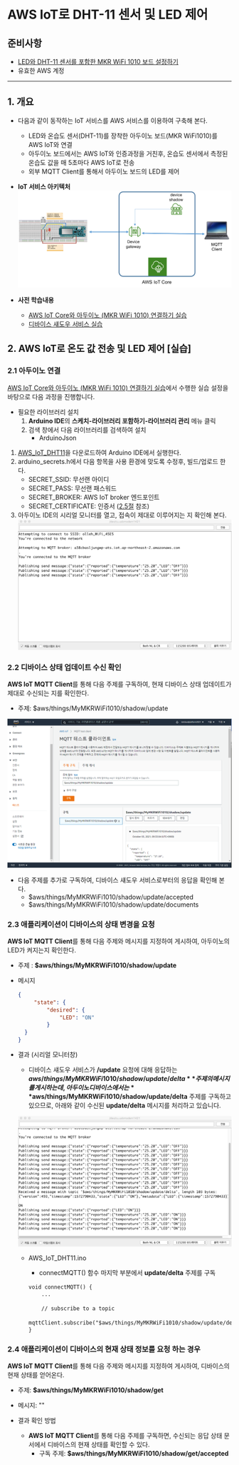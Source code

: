 # AWS IoT로 DHT-11 센서 및 LED 제어

##  준비사항
- [LED와 DHT-11 센서를 포함한 MKR WiFi 1010 보드 설정하기](arduino-setting.md)
- 유효한 AWS 계정

---
<a name="1"></a>
## 1. 개요
- 다음과 같이 동작하는 IoT 서비스를 AWS 서비스를 이용하여 구축해 본다.

	- LED와 온습도 센서(DHT-11)를 장착한 아두이노 보드(MKR WiFi1010)를 AWS IoT와 연결
	- 아두이노 보드에서는 AWS IoT와 인증과정을 거친후, 온습도 센서에서 측정된 온습도 값을 매 5초마다 AWS IoT로 전송
	- 외부 MQTT Client를 통해서 아두이노 보드의 LED를 제어

<!--
- AWS IoT는 수집된 온도가 25도를 넘어갈 경우, SNS를 통해 경고 이메일을 전송하고 아두이노 보드의 LED를 ON 시키고, 25도 미만으로 떨어지면, 아두이노 보드의 LED를 다시 OFF 상태로 만듦
-->
- **IoT 서비스 아키텍처**
	![](figures/architecture1.png)

- **사전 학습내용**
	- [AWS IoT Core와 아두이노 (MKR WiFi 1010) 연결하기 실습](aws-arduino-connect.md)
	- [디바이스 섀도우 서비스 실습](device-shadows.md)

## 2. AWS IoT로 온도 값 전송 및 LED 제어 [실습]
### 2.1 아두이노 연결
[AWS IoT Core와 아두이노 (MKR WiFi 1010) 연결하기 실습](aws-arduino-connect.md)에서 수행한 실습 설정을 바탕으로 다음 과정을 진행합니다.

- 필요한 라이브러리 설치
	1. **Arduino IDE**의 **스케치-라이브러리 포함하기-라이브러리 관리** 메뉴 클릭
	2. 검색 창에서 다음 라이브러리를 검색하여 설치
		- ArduinoJson

1. [AWS\_IoT\_DHT11](https://github.com/kwanulee/AWS_IoT_DHT11/archive/refs/heads/main.zip)을 다운로드하여 Arduino IDE에서 실행한다.
2. arduino_secrets.h에서 다음 항목을 사용 환경에 맞도록 수정후, 빌드/업로드 한다.
	- SECRET\_SSID: 무선랜 아이디
	- SECRET\_PASS: 무선랜 패스워드
	- SECRET\_BROKER: AWS IoT broker 엔드포인트
	- SECRET\_CERTIFICATE: 인증서 ([2.5절](#2.5) 참조)
3.  아두이노 IDE의 시리얼 모니터를 열고, 접속이 제대로 이루어지는 지 확인해 본다.
	![](figures/run1.png)

### 2.2	디바이스 상태 업데이트 수신 확인
**AWS IoT MQTT Client**를 통해 다음 주제를 구독하여, 현재 디바이스 상태 업데이트가 제대로 수신되는 지를 확인한다.

- 주제: $aws/things/MyMKRWiFi1010/shadow/update

![](figures/run4.png)

- 다음 주제를 추가로 구독하여, 디바이스 섀도우 서비스로부터의 응답을 확인해 본다.
	- $aws/things/MyMKRWiFi1010/shadow/update/accepted
	- $aws/things/MyMKRWiFi1010/shadow/update/documents  

### 2.3 애플리케이션이 디바이스의 **상태 변경을 요청**
**AWS IoT MQTT Client**를 통해 다음 주제와 메시지를 지정하여 게시하여, 아두이노의 LED가 켜지는지 확인한다.
- 주제 : **$aws/things/MyMKRWiFi1010/shadow/update**
- 메시지

	```json
	{
		 "state": {
		     "desired": {
		         "LED": "ON"
		     }
	  }
	}
	```
- 결과 (시리얼 모니터창)
	- 디바이스 섀도우 서비스가 **/update** 요청에 대해 응답하는 **$aws/things/MyMKRWiFi1010/shadow/update/delta** 주제의 메시지를 게시하는데, 아두이노 디바이스에서는 **$aws/things/MyMKRWiFi1010/shadow/update/delta** 주제를 구독하고 있으므로, 아래와 같이 수신된 **update/delta** 메시지를 처리하고 있습니다.   

	![](figures/run2.png)
	- AWS\_IoT\_DHT11.ino
		- connectMQTT() 함수 마지막 부분에서 **update/delta** 주제를 구독

		```
		void connectMQTT() {
			...

			// subscribe to a topic
			mqttClient.subscribe("$aws/things/MyMKRWiFi1010/shadow/update/delta");
		}

		```

### 2.4 애플리케이션이 디바이스의 **현재 상태 정보를 요청** 하는 경우
**AWS IoT MQTT Client**를 통해 다음 주제와 메시지를 지정하여 게시하여, 디바이스의 현재 상태를 얻어온다.

- 주제: **$aws/things/MyMKRWiFi1010/shadow/get**
- 메시지: ""

- 결과 확인 방법
	- **AWS IoT MQTT Client**를 통해 다음 주제를 구독하면, 수신되는 응답 상태 문서에서 디바이스의 현재 상태를 확인할 수 있다.
		- 구독 주제: **$aws/things/MyMKRWiFi1010/shadow/get/accepted**
